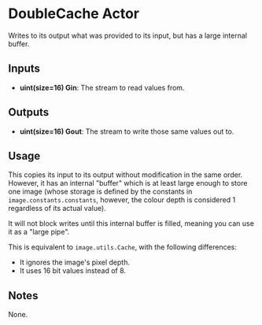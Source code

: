 # DoubleCache Actor #
Writes to its output what was provided to its input, but has a large internal buffer.

## Inputs ##
* **uint(size=16) Gin**: The stream to read values from.

## Outputs ##
* **uint(size=16) Gout**: The stream to write those same values out to.

## Usage ##
This copies its input to its output without modification in the same order. However, it has an internal "buffer" which
is at least large enough to store one image (whose storage is defined by the constants in `image.constants.constants`,
however, the colour depth is considered 1 regardless of its actual value).

It will not block writes until this internal buffer is filled, meaning you can use it as a "large pipe".

This is equivalent to `image.utils.Cache`, with the following differences:

* It ignores the image's pixel depth.
* It uses 16 bit values instead of 8.

## Notes ##
None.
